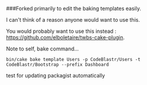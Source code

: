 
###Forked primarily to edit the baking templates easily.  

I can't think of a reason anyone would want to use this. 

You would probably want to use this instead : https://github.com/elboletaire/twbs-cake-plugin.

Note to self, bake command...

```
bin/cake bake template Users -p CodeBlastr/Users -t CodeBlastr/Bootstrap --prefix Dashboard
```

test for updating packagist automatically
